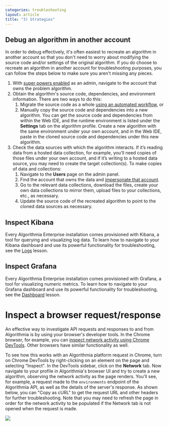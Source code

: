 ```yaml
---
categories: troubleshooting
layout: article
title: "3) Strategies"
---
```


## Debug an algorithm in another account

In order to debug effectively, it's often easiest to recreate an algorithm in another account so that you don't need to worry about modifying the source code and/or settings of the original algorithm. If you do choose to recreate an algorithm in another account for troubleshooting purposes, you can follow the steps below to make sure you aren't missing any pieces.

1.  With [super powers enabled](/administration/admin-panel#enabling-super-powers) as an admin, navigate to the account that owns the problem algorithm.
2.  Obtain the algorithm's source code, dependencies, and environment information. There are two ways to do this:
    1.  Migrate the source code as a whole [using an automated workflow](/administration/admin-config/migration-scripts/#workflow-for-algorithm-migration-or-promotion), or
    2.  Manually copy the source code and dependencies into a new algorithm. You can get the source code and dependencies from within the Web IDE, and the runtime environment is listed under the **Settings** tab on the algorithm profile. Create a new algorithm with the same environment under your own account, and in the Web IDE, paste in the cloned source code and dependencies under this new algorithm.
3.  Check the data sources with which the algorithm interacts. If it’s reading data from a hosted data collection, for example, you’ll need copies of those files under your own account, and if it’s writing to a hosted data source, you may need to create the target collection(s). To make copies of data and collections:
    1.  Navigate to the **Users** page on the admin panel.
    2.  Find the account that owns the data and [impersonate that account](/administration/admin-panel/users#impersonating-other-accounts).
    3.  Go to the relevant data collections, download the files, create your own data collections to mirror them, upload files to your collections, etc., as necessary.
    4.  Update the source code of the recreated algorithm to point to the cloned data sources as necessary.

## Inspect Kibana

Every Algorithmia Enterprise installation comes provisioned with Kibana, a tool for querying and visualizing log data. To learn how to navigate to your Kibana dashboard and use its powerful functionality for troubleshooting, see the [Logs](/administration/admin-panel/logs) lesson.

## Inspect Grafana

Every Algorithmia Enterprise installation comes provisioned with Grafana, a tool for visualizing numeric metrics. To learn how to navigate to your Grafana dashboard and use its powerful functionality for troubleshooting, see the [Dashboard](/administration/admin-panel/dashboard) lesson.

# Inspect a browser request/response

An effective way to investigate API requests and responses to and from Algorithmia is by using your browser's developer tools. In the Chrome browser, for example, you can [inspect network activity using Chrome DevTools](https://developers.google.com/web/tools/chrome-devtools/network). Other browsers have similar functionality as well.

To see how this works with an Algorithmia platform request in Chrome, turn on Chrome DevTools by right-clicking on an element on the page and selecting "Inspect". In the DevTools sidebar, click on the **Network** tab. Now navigate to your profile in Algorithmia's browser UI and try to create a new algorithm, observing the network activity as the page renders. You'll see, for example, a request made to the `environments` endpoint of the Algorithmia API, as well as the details of the server's response. As shown below, you can "Copy as cURL" to get the request URL and other headers for further troubleshooting. Note that you may need to refresh the page in order for the network activity to be populated if the Network tab is not opened when the request is made.

![]({{site.url}}/images/post_images/algo-images-admin/algo-1628551260737.png)
